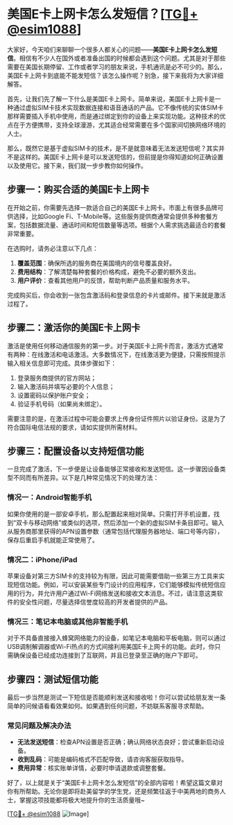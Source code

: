 # 美国E卡上网卡怎么发短信？[[TG💪+ @esim1088](https://t.me/s/esim1088)]

大家好，今天咱们来聊聊一个很多人都关心的问题——**美国E卡上网卡怎么发短信**。相信有不少人在国外或者准备出国的时候都会遇到这个问题。尤其是对于那些需要在美国长期停留、工作或者学习的朋友来说，手机通讯是必不可少的。那么，美国E卡上网卡到底能不能发短信？该怎么操作呢？别急，接下来我将为大家详细解答。

首先，让我们先了解一下什么是美国E卡上网卡。简单来说，美国E卡上网卡是一种通过虚拟SIM卡技术实现数据连接和语音通话的产品。它不像传统的实体SIM卡那样需要插入手机中使用，而是通过绑定到你的设备上来实现功能。这种技术的优点在于方便携带，支持全球漫游，尤其适合经常需要在多个国家间切换网络环境的人士。

那么，既然它是基于虚拟SIM卡的技术，是不是就意味着无法发送短信呢？其实并不是这样的。美国E卡上网卡是可以发送短信的，但前提是你得知道如何正确设置以及使用它。接下来，我们就一步步教你如何操作。

## 步骤一：购买合适的美国E卡上网卡

在开始之前，你需要先选择一款适合自己的美国E卡上网卡。市面上有很多品牌可供选择，比如Google Fi、T-Mobile等。这些服务提供商通常会提供多种套餐方案，包括数据流量、通话时间和短信数量等选项。根据个人需求挑选最适合的套餐非常重要。

在选购时，请务必注意以下几点：
1. **覆盖范围**：确保所选的服务商在美国境内的信号覆盖良好。
2. **费用结构**：了解清楚每种套餐的价格构成，避免不必要的额外支出。
3. **用户评价**：查看其他用户的反馈，帮助判断产品质量和服务水平。

完成购买后，你会收到一张包含激活码和登录信息的卡片或邮件。接下来就是激活过程了。

## 步骤二：激活你的美国E卡上网卡

激活是使用任何移动通信服务的第一步。对于美国E卡上网卡而言，激活方式通常有两种：在线激活和电话激活。大多数情况下，在线激活更为便捷，只需按照提示输入相关信息即可完成。具体步骤如下：

1. 登录服务商提供的官方网站；
2. 输入激活码并填写必要的个人信息；
3. 设置密码以保护账户安全；
4. 验证手机号码（如果尚未绑定）。

需要注意的是，在激活过程中可能会要求上传身份证件照片以验证身份。这是为了符合国际电信法规的要求，请如实提供所需材料。

## 步骤三：配置设备以支持短信功能

一旦完成了激活，下一步便是让设备能够正常接收和发送短信。这一步骤因设备类型不同而有所差异。以下是几种常见情况下的处理方法：

### 情况一：Android智能手机
如果你使用的是一部安卓手机，那么配置起来相对简单。只需打开手机设置，找到“双卡与移动网络”或类似的选项，然后添加一个新的虚拟SIM卡条目即可。输入从服务商那里获得的APN设置参数（通常包括代理服务器地址、端口号等内容），保存后重启手机就能正常使用了。

### 情况二：iPhone/iPad
苹果设备对第三方SIM卡的支持较为有限，因此可能需要借助一些第三方工具来实现短信功能。例如，可以安装某些专门设计的应用程序，它们能够模拟传统短信应用的行为，并允许用户通过Wi-Fi网络发送和接收文本消息。不过，请注意这类软件的安全性问题，尽量选择信誉度较高的开发者提供的产品。

### 情况三：笔记本电脑或其他非智能手机
对于不具备直接接入蜂窝网络能力的设备，如笔记本电脑和平板电脑，则可以通过USB调制解调器或Wi-Fi热点的方式间接利用美国E卡上网卡的功能。此时，你只需确保设备已经成功连接到了互联网，并且已登录至正确的账户下即可。

## 步骤四：测试短信功能

最后一步当然是测试一下短信是否能顺利发送和接收啦！你可以尝试给朋友发一条简单的问候语看看效果如何。如果遇到任何问题，不妨联系客服寻求帮助。

### 常见问题及解决办法
- **无法发送短信**：检查APN设置是否正确；确认网络状态良好；尝试重新启动设备。
- **收到乱码**：可能是编码格式不匹配导致，请咨询客服获取指导。
- **费用异常**：核实账单详情，必要时申请退款或调整套餐。

好了，以上就是关于“美国E卡上网卡怎么发短信”的全部内容啦！希望这篇文章对你有所帮助。无论你是即将赴美留学的学生党，还是频繁往返于中美两地的商务人士，掌握这项技能都将极大地提升你的生活质量哦~

[[TG💪+ @esim1088](https://t.me/s/esim1088) ![Image](https://i.postimg.cc/4NQfJmqS/Snipaste-2025-05-13-00-14-12.png)]